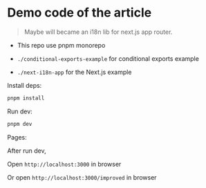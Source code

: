 # Demo code of the article

> Maybe will became an i18n lib for next.js app router.

- This repo use pnpm monorepo

- `./conditional-exports-example` for conditional exports example
- `./next-i18n-app` for the Next.js example

Install deps:

```sh
pnpm install
```

Run dev:

```sh
pnpm dev
```

Pages:

After run dev,

Open `http://localhost:3000` in browser

Or open `http://localhost:3000/improved` in browser
